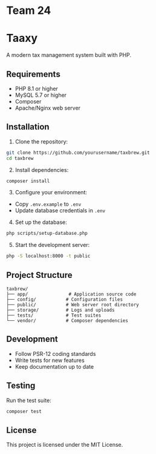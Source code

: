 # Team 24

# Taaxy

A modern tax management system built with PHP.

## Requirements

- PHP 8.1 or higher
- MySQL 5.7 or higher
- Composer
- Apache/Nginx web server

## Installation

1. Clone the repository:
```bash
git clone https://github.com/yourusername/taxbrew.git
cd taxbrew
```

2. Install dependencies:
```bash
composer install
```

3. Configure your environment:
- Copy `.env.example` to `.env`
- Update database credentials in `.env`

4. Set up the database:
```bash
php scripts/setup-database.php
```

5. Start the development server:
```bash
php -S localhost:8000 -t public
```

## Project Structure

```
taxbrew/
├── app/               # Application source code
├── config/           # Configuration files
├── public/           # Web server root directory
├── storage/          # Logs and uploads
├── tests/            # Test suites
└── vendor/           # Composer dependencies
```

## Development

- Follow PSR-12 coding standards
- Write tests for new features
- Keep documentation up to date

## Testing

Run the test suite:
```bash
composer test
```

## License

This project is licensed under the MIT License.

